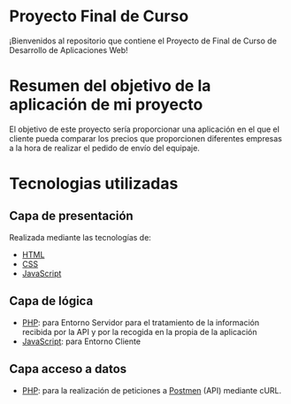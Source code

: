 # Proyecto Final de Curso
¡Bienvenidos al repositorio que contiene el Proyecto de Final de Curso de Desarrollo de Aplicaciones Web!

# Resumen del objetivo de la aplicación de mi proyecto

El objetivo de este proyecto sería proporcionar una aplicación en el que el cliente pueda comparar los precios que proporcionen diferentes empresas a la hora de realizar el pedido de envío del equipaje.


# Tecnologias utilizadas

## Capa de presentación
Realizada mediante las tecnologías de:
  - [HTML][HTML]
  - [CSS][CSS]
  - [JavaScript][JavaScript]

## Capa de lógica
  - [PHP][PHP]: para Entorno Servidor para el tratamiento de la información recibida por la API y por la recogida en la propia de la aplicación
  - [JavaScript][JavaScript]: para Entorno Cliente

## Capa acceso a datos
  - [PHP][PHP]: para la realización de peticiones a [Postmen][Postmen] (API) mediante cURL.
  
  
  
  [PHP]: <http://php.net/>
  [CSS]: <http://www.w3c.es/Divulgacion/GuiasBreves/HojasEstilo>
  [HTML]: <https://developer.mozilla.org/es/docs/Web/HTML>
  [JavaScript]: <https://www.javascript.com/>
  [Postmen]: <https://www.postmen.com/>
